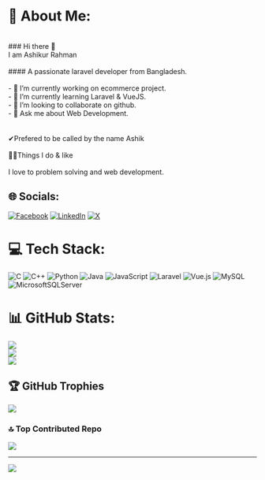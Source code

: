 # 💫 About Me:
<br>### Hi there 👋<br>I am Ashikur Rahman<br><br>#### A passionate laravel developer from Bangladesh.<br><br>- 🔭 I’m currently working on ecommerce project.<br>- 🌱 I’m currently learning Laravel & VueJS.<br>- 👯 I’m looking to collaborate on github.<br>- 💬 Ask me about Web Development.<br><br><br>✔Prefered to be called by the name Ashik<br><br>🤷‍♀️Things I do & like<br><br>I love to problem solving and web development.


## 🌐 Socials:
[![Facebook](https://img.shields.io/badge/Facebook-%231877F2.svg?logo=Facebook&logoColor=white)](https://facebook.com/https://www.facebook.com/sopner.abir.58) [![LinkedIn](https://img.shields.io/badge/LinkedIn-%230077B5.svg?logo=linkedin&logoColor=white)](https://linkedin.com/in/https://www.linkedin.com/in/md-ashikur-rahman-4789b6305/) [![X](https://img.shields.io/badge/X-black.svg?logo=X&logoColor=white)](https://x.com/https://x.com/200607M) 

# 💻 Tech Stack:
![C](https://img.shields.io/badge/c-%2300599C.svg?style=for-the-badge&logo=c&logoColor=white) ![C++](https://img.shields.io/badge/c++-%2300599C.svg?style=for-the-badge&logo=c%2B%2B&logoColor=white) ![Python](https://img.shields.io/badge/python-3670A0?style=for-the-badge&logo=python&logoColor=ffdd54) ![Java](https://img.shields.io/badge/java-%23ED8B00.svg?style=for-the-badge&logo=openjdk&logoColor=white) ![JavaScript](https://img.shields.io/badge/javascript-%23323330.svg?style=for-the-badge&logo=javascript&logoColor=%23F7DF1E) ![Laravel](https://img.shields.io/badge/laravel-%23FF2D20.svg?style=for-the-badge&logo=laravel&logoColor=white) ![Vue.js](https://img.shields.io/badge/vue.js-%2335495e.svg?style=for-the-badge&logo=vuedotjs&logoColor=%234FC08D) ![MySQL](https://img.shields.io/badge/mysql-4479A1.svg?style=for-the-badge&logo=mysql&logoColor=white) ![MicrosoftSQLServer](https://img.shields.io/badge/Microsoft%20SQL%20Server-CC2927?style=for-the-badge&logo=microsoft%20sql%20server&logoColor=white)
# 📊 GitHub Stats:
![](https://github-readme-stats.vercel.app/api?username=Ashik-PUST-ICE&theme=dark&hide_border=false&include_all_commits=false&count_private=false)<br/>
![](https://github-readme-streak-stats.herokuapp.com/?user=Ashik-PUST-ICE&theme=dark&hide_border=false)<br/>
![](https://github-readme-stats.vercel.app/api/top-langs/?username=Ashik-PUST-ICE&theme=dark&hide_border=false&include_all_commits=false&count_private=false&layout=compact)

## 🏆 GitHub Trophies
![](https://github-profile-trophy.vercel.app/?username=Ashik-PUST-ICE&theme=radical&no-frame=false&no-bg=true&margin-w=4)

### 🔝 Top Contributed Repo
![](https://github-contributor-stats.vercel.app/api?username=Ashik-PUST-ICE&limit=5&theme=dark&combine_all_yearly_contributions=true)

---
[![](https://visitcount.itsvg.in/api?id=Ashik-PUST-ICE&icon=0&color=0)](https://visitcount.itsvg.in)

<!-- Proudly created with GPRM ( https://gprm.itsvg.in ) -->
